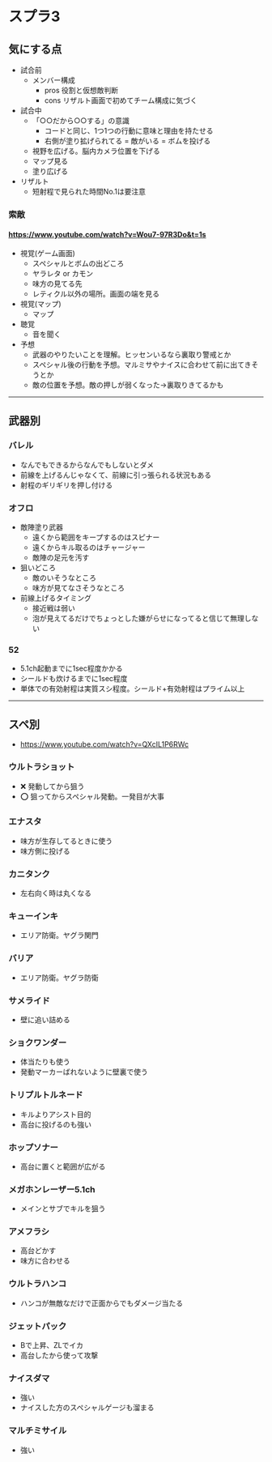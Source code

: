 # スプラ3
## 気にする点
- 試合前
  - メンバー構成
    - pros 役割と仮想敵判断
    - cons リザルト画面で初めてチーム構成に気づく
- 試合中
  - 「○○だから○○する」の意識
    - コードと同じ、1つ1つの行動に意味と理由を持たせる
    - 右側が塗り拡げられてる = 敵がいる = ボムを投げる
  - 視野を広げる。脳内カメラ位置を下げる
  - マップ見る
  - 塗り広げる
- リザルト
  - 短射程で見られた時間No.1は要注意
### 索敵
#### https://www.youtube.com/watch?v=Wou7-97R3Do&t=1s
- 視覚(ゲーム画面)
  - スペシャルとボムの出どころ
  - ヤラレタ or カモン
  - 味方の見てる先
  - レティクル以外の場所。画面の端を見る
- 視覚(マップ)
  - マップ
- 聴覚
  - 音を聞く
- 予想
  - 武器のやりたいことを理解。ヒッセンいるなら裏取り警戒とか
  - スペシャル後の行動を予想。マルミサやナイスに合わせて前に出てきそうとか
  - 敵の位置を予想。敵の押しが弱くなった→裏取りきてるかも
---
## 武器別
### バレル
- なんでもできるからなんでもしないとダメ
- 前線を上げるんじゃなくて、前線に引っ張られる状況もある
- 射程のギリギリを押し付ける
### オフロ
- 敵陣塗り武器
  - 遠くから範囲をキープするのはスピナー
  - 遠くからキル取るのはチャージャー
  - 敵陣の足元を汚す
- 狙いどころ
  - 敵のいそうなところ
  - 味方が見てなさそうなところ
- 前線上げるタイミング
  - 接近戦は弱い
  - 泡が見えてるだけでちょっとした嫌がらせになってると信じて無理しない
### 52
  - 5.1ch起動までに1sec程度かかる
  - シールドも炊けるまでに1sec程度
  - 単体での有効射程は実質スシ程度。シールド+有効射程はプライム以上
---
## スペ別
- https://www.youtube.com/watch?v=QXcIL1P6RWc
### ウルトラショット
- ❌ 発動してから狙う
- ⭕ 狙ってからスペシャル発動。一発目が大事
### エナスタ
- 味方が生存してるときに使う
- 味方側に投げる
### カニタンク
- 左右向く時は丸くなる
### キューインキ
- エリア防衛。ヤグラ関門
### バリア
- エリア防衛。ヤグラ防衛
### サメライド
- 壁に追い詰める
### ショクワンダー
- 体当たりも使う
- 発動マーカーばれないように壁裏で使う
### トリプルトルネード
- キルよりアシスト目的
- 高台に投げるのも強い
### ホップソナー
- 高台に置くと範囲が広がる
### メガホンレーザー5.1ch
- メインとサブでキルを狙う
### アメフラシ
- 高台どかす
- 味方に合わせる
### ウルトラハンコ
- ハンコが無敵なだけで正面からでもダメージ当たる
### ジェットパック
- Bで上昇、ZLでイカ
- 高台したから使って攻撃
### ナイスダマ
- 強い
- ナイスした方のスペシャルゲージも溜まる
### マルチミサイル
- 強い
